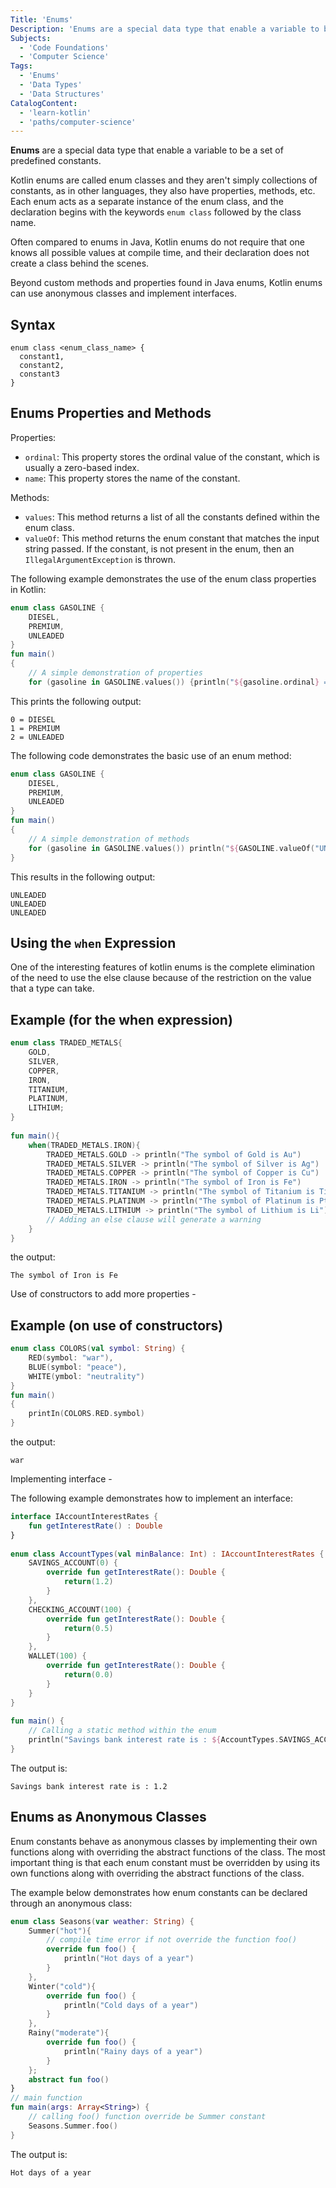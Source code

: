 ```yaml
---
Title: 'Enums'
Description: 'Enums are a special data type that enable a variable to be a set of predefined constants.'
Subjects:
  - 'Code Foundations'
  - 'Computer Science'
Tags:
  - 'Enums'
  - 'Data Types'
  - 'Data Structures'
CatalogContent:
  - 'learn-kotlin'
  - 'paths/computer-science'
---
```


**Enums** are a special data type that enable a variable to be a set of predefined constants.

Kotlin enums are called enum classes and they aren't simply collections of constants, as in other languages, they also have properties, methods, etc. Each enum acts as a separate instance of the enum class, and the declaration begins with the keywords `enum class` followed by the class name.

Often compared to enums in Java, Kotlin enums do not require that one knows all possible values at compile time, and their declaration does not create a class behind the scenes.

Beyond custom methods and properties found in Java enums, Kotlin enums can use anonymous classes and implement interfaces.

## Syntax

```pseudo
enum class <enum_class_name> {
  constant1,
  constant2,
  constant3
}
```

## Enums Properties and Methods 

Properties:

- `ordinal`: This property stores the ordinal value of the constant, which is usually a zero-based index.
- `name`: This property stores the name of the constant.

Methods:

- `values`: This method returns a list of all the constants defined within the enum class.
- `valueOf`: This method returns the enum constant that matches the input string passed. If the constant, is not present in the enum, then an `IllegalArgumentException` is thrown.


The following example demonstrates the use of the enum class properties in Kotlin:

```kotlin
enum class GASOLINE {
    DIESEL,
    PREMIUM,
    UNLEADED
}
fun main()
{
    // A simple demonstration of properties
    for (gasoline in GASOLINE.values()) {println("${gasoline.ordinal} = ${gasoline.name}")}}
```

This prints the following output:

```shell
0 = DIESEL
1 = PREMIUM
2 = UNLEADED
```

The following code demonstrates the basic use of an enum method:

```kotlin
enum class GASOLINE {
    DIESEL,
    PREMIUM,
    UNLEADED
}
fun main()
{
    // A simple demonstration of methods
    for (gasoline in GASOLINE.values()) println("${GASOLINE.valueOf("UNLEADED")}")
}
```

This results in the following output:

```shell
UNLEADED
UNLEADED
UNLEADED
```

## Using the `when` Expression

One of the interesting features of kotlin enums is the complete elimination of the need to use the else clause because of the restriction on the value that a type can take.

## Example (for the when expression)

```kotlin
enum class TRADED_METALS{
    GOLD,
    SILVER,
    COPPER,
    IRON,
    TITANIUM,
    PLATINUM,
    LITHIUM;
}
   
fun main(){
    when(TRADED_METALS.IRON){
        TRADED_METALS.GOLD -> println("The symbol of Gold is Au")
        TRADED_METALS.SILVER -> println("The symbol of Silver is Ag")
        TRADED_METALS.COPPER -> println("The symbol of Copper is Cu")
        TRADED_METALS.IRON -> println("The symbol of Iron is Fe")
        TRADED_METALS.TITANIUM -> println("The symbol of Titanium is Ti")
        TRADED_METALS.PLATINUM -> println("The symbol of Platinum is Pt")
        TRADED_METALS.LITHIUM -> println("The symbol of Lithium is Li")
        // Adding an else clause will generate a warning
    }
}
```

the output:

```shell
The symbol of Iron is Fe
```

Use of constructors to add more properties -

## Example (on use of constructors)

```kotlin
enum class COLORS(val symbol: String) {
    RED(symbol: "war"),
    BLUE(symbol: "peace"),
    WHITE(ymbol: "neutrality")
}
fun main()
{
    printIn(COLORS.RED.symbol)
}
```

the output:

```shell
war
```

Implementing interface -

The following example demonstrates how to implement an interface:

```kotlin
interface IAccountInterestRates {
    fun getInterestRate() : Double
}
 
enum class AccountTypes(val minBalance: Int) : IAccountInterestRates {
    SAVINGS_ACCOUNT(0) {
        override fun getInterestRate(): Double {
            return(1.2)
        }
    },
    CHECKING_ACCOUNT(100) {
        override fun getInterestRate(): Double {
            return(0.5)
        }
    },
    WALLET(100) {
        override fun getInterestRate(): Double {
            return(0.0)
        }
    }
}
 
fun main() {
    // Calling a static method within the enum
    println("Savings bank interest rate is : ${AccountTypes.SAVINGS_ACCOUNT.getInterestRate()}")
}
```

The output is:

```shell
Savings bank interest rate is : 1.2
```

## Enums as Anonymous Classes

Enum constants behave as anonymous classes by implementing their own functions along with overriding the abstract functions of the class. The most important thing is that each enum constant must be overridden by using its own functions along with overriding the abstract functions of the class.

The example below demonstrates how enum constants can be declared through an anonymous class:

```kotlin
enum class Seasons(var weather: String) {
    Summer("hot"){
        // compile time error if not override the function foo()
        override fun foo() {              
            println("Hot days of a year")
        }
    },
    Winter("cold"){
        override fun foo() {
            println("Cold days of a year")
        }
    },
    Rainy("moderate"){
        override fun foo() {
            println("Rainy days of a year")
        }
    };
    abstract fun foo()
}
// main function
fun main(args: Array<String>) {
    // calling foo() function override be Summer constant
    Seasons.Summer.foo() 
}
```

The output is:

```shell
Hot days of a year
```

